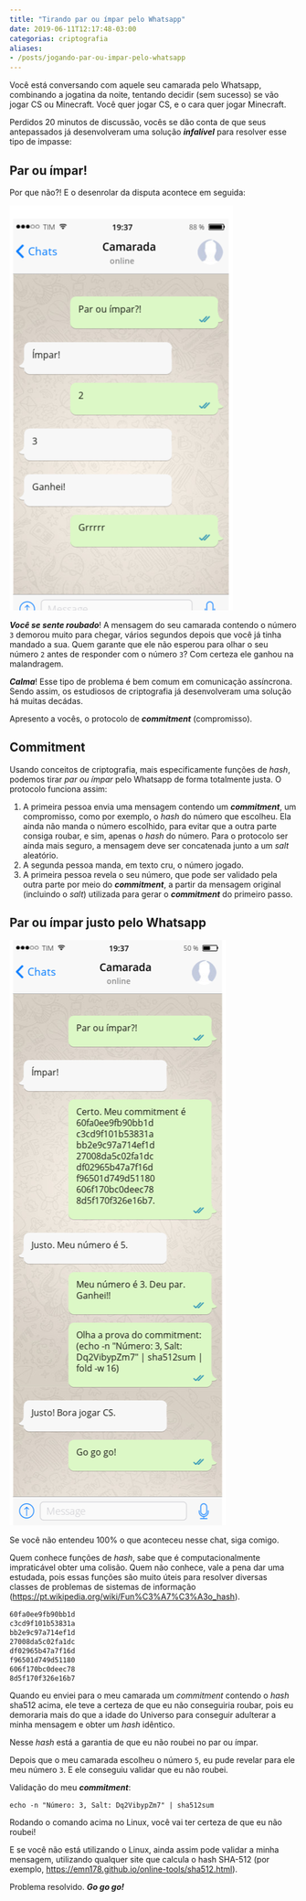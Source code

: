 ```yaml
---
title: "Tirando par ou ímpar pelo Whatsapp"
date: 2019-06-11T12:17:48-03:00
categorias: criptografia
aliases:
- /posts/jogando-par-ou-impar-pelo-whatsapp
---
```

Você está conversando com aquele seu camarada pelo Whatsapp, combinando a jogatina da noite,
tentando decidir (sem sucesso) se vão jogar CS ou Minecraft. Você quer jogar CS, e o cara quer jogar Minecraft.

Perdidos 20 minutos de discussão, vocês se dão conta de que seus antepassados já desenvolveram uma solução ***infalível***
para resolver esse tipo de impasse:

## Par ou ímpar!

Por que não?! E o desenrolar da disputa acontece em seguida:

![](/images/par-ou-impar-full.png)

***Você se sente roubado***! A mensagem do seu camarada contendo o número `3` demorou muito para chegar,
vários segundos depois que você já tinha mandado a sua. Quem garante que ele não esperou para olhar o seu número `2`
antes de responder com o número `3`?
Com certeza ele ganhou na malandragem.

***Calma***! Esse tipo de problema é bem comum em comunicação assíncrona. Sendo assim, os estudiosos de criptografia
já desenvolveram uma solução há muitas decádas.

Apresento a vocês, o protocolo de ***commitment*** (compromisso).

## Commitment

Usando conceitos de criptografia, mais especificamente funções de *hash*, podemos tirar *par ou ímpar* pelo
Whatsapp de forma totalmente justa. O protocolo funciona assim:

1. A primeira pessoa envia uma mensagem contendo um ***commitment***, um compromisso, como por exemplo, o *hash* do número que escolheu. Ela ainda não manda o número
escolhido, para evitar que a outra parte consiga roubar, e sim, apenas o *hash* do número. Para o protocolo
ser ainda mais seguro, a mensagem deve ser concatenada junto a um *salt* aleatório.
2. A segunda pessoa manda, em texto cru, o número jogado.
3. A primeira pessoa revela o seu número, que pode ser validado pela outra parte por meio do ***commitment***, a partir da mensagem original (incluindo o *salt*) utilizada para gerar o ***commitment***
do primeiro passo.

## Par ou ímpar justo pelo Whatsapp

![](/images/par-ou-impar-full-2.png)

Se você não entendeu 100% o que aconteceu nesse chat, siga comigo.

Quem conhece funções de *hash*, sabe que é computacionalmente impraticável obter uma colisão. Quem não conhece,
vale a pena dar uma estudada, pois essas funções são muito úteis para resolver diversas classes de problemas
de sistemas de informação (https://pt.wikipedia.org/wiki/Fun%C3%A7%C3%A3o_hash).

```
60fa0ee9fb90bb1d
c3cd9f101b53831a
bb2e9c97a714ef1d
27008da5c02fa1dc
df02965b47a7f16d
f96501d749d51180
606f170bc0deec78
8d5f170f326e16b7
```

Quando eu enviei para o meu camarada um *commitment* contendo o *hash* sha512 acima, 
ele teve a certeza de que eu não conseguiria roubar, pois eu demoraria mais
do que a idade do Universo para conseguir adulterar a minha mensagem e obter um *hash* idêntico.

Nesse *hash* está a garantia de que eu não roubei no par ou ímpar.

Depois que o meu camarada escolheu o número `5`, eu pude revelar para ele meu número `3`. E ele conseguiu validar
que eu não roubei.

Validação do meu ***commitment***: 

```
echo -n "Número: 3, Salt: Dq2VibypZm7" | sha512sum
```

Rodando o comando acima no Linux, você vai ter certeza de que eu não roubei!

E se você não está utilizando o Linux, ainda assim pode validar a minha mensagem, utilizando
qualquer site que calcula o hash SHA-512 (por exemplo, https://emn178.github.io/online-tools/sha512.html).

Problema resolvido.
***Go go go!***
